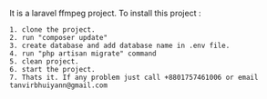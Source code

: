 It is a laravel ffmpeg project. To install this project :

    1. clone the project.
    2. run "composer update"
    3. create database and add database name in .env file.
    4. run "php artisan migrate" command
    5. clean project.
    6. start the project.
    7. Thats it. If any problem just call +8801757461006 or email tanvirbhuiyann@gmail.com